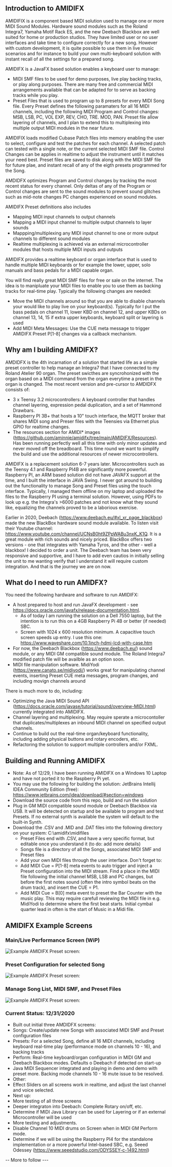 ## Introduction to AMIDIFX

AMIDIFIX is a component based MIDI solution used to manage one or more MIDI Sound Modules. Hardware sound modules such as the Roland Integra7, Yamaha Motif Rack ES, and the new Deebach Blackbox are well suited for home or production studios. They have limited user or no user interfaces and take time to configure correctly for a new song. However with custom development, it is quite possible to use them in live music scenarios and for instance to build your own multi-keyboard solution with instant recall of all the settings for a prepared song. 

AMIDIFX is a JavaFX based solution enables a keyboard user to manage:
- MIDI SMF files to be used for demo purposes, live play backing tracks, or play along purposes. There are many free and commercial MIDI arrangements available that can be adapted for to serve as backing tracks while you play. 
- Preset Files that is used to program up to 8 presets for every MIDI Song file. Every Preset defines the following paramaters for all 16 MIDI channels, including the following MIDI Program and Control changes: MSB, LSB, PC, VOL EXP, REV, CHO, TRE. MOD, PAN. Preset file allow layering of channels, and I plan to extend this to multiplexing into multiple output MIDI modules in the near future. 

AMIDIFIX loads modified Cubase Patch files into memory enabling the user to select, configure and test the patches for each channel. A selected patch can tested with a single note, or the current selected MIDI SMF file. Control Changes can be applies in realtime to adjust the instrument until it matches your need best. Preset files are saved to disk along with the MIDI SMF file for future plae, and instant recall of any of the eigth presets programmed for the Song.

AMDIDFX optimizes Program and Control changes by tracking the most recent status for every channel. Only deltas of any of the Program or Control changes are sent to the sound modules to prevent sound glitches such as mid-note changes PC changes experienced on sound modules.

AMIDIFX Preset definitions also includes
- Mapping MIDI input channels to output channels
- Mapping a MIDI input channel to multiple output channels to layer sounds
- Mappping/multiplexing any MIDI input channel to one or more output channels to different sound modules
- Realtime multiplexing is achieved via an external microcontroller modules that hosts multiple MIDI inputs and outputs

AMIDIFX provides a realtime keyboard or organ interface that is used to handle multiple MIDI keyboards or for example the lower, upper, solo manuals and bass pedals for a MIDI capable organ.

You will find really great MIDI SMF files for free or sale on the internet. The idea is to manipluate your MIDI files to enable you to use them as backing tracks for real-time play. Typically the following changes are needed:
- Move the MIDI channels around so that you are able to disable channels your would like to play live on your keyboard(s). Typically for I put the bass pedals on channel 11, lower KBD on channel 12, and upper KBDs on channel 13, 14, 15 if extra upper keyboards, keyboard split or layering is used
- Add MIDI Meta Messages: Use the CUE meta message to trigger AMIDIFX Preset P[1-8] changes via a callback mechanism.

## Why am I building AMIDIFX?

AMDIDFX is the 4th incarnation of a solution that started life as a simple preset controller to help manage an Integra7 that I have connected to my Roland Atelier 90 organ. The preset swicthes are syncrohonized with the organ based on a MIDI command from the organ everytime a preset in the organ is changed. The most recent version and pre-cursor to AMDIDFX consists of:
* 3 x Teensy 3.2 microcontrollers: A keyboard controller that handles channel layering, expression pedal duplication, and a set of Hammond Drawbars.
* Raspberry PI 3B+ that hosts a 10" touch interface, the MQTT broker that shares MIDI song and Preser files with the Teensies via Ethernet plus GPIO for realtime changes.
* The resources section for AMIDI* images (https://github.com/aminnie/amidifx/tree/main/AMIDIFX/Resources). Has been running perfectly well all this time with only minor updates and never moved off the breadboard. This time round we want to simplify the build and use the additional resources of newer microcontrollers.

AMIDIFX is a replacement solution 6-7 years later. Microcontrollers such as the Teensy 4.1 and Raspberry PI4B are significantly more powerful. Raspberry PI, an ARM based solution did not have JAVAFX support at the time, and I built the interface in JAVA Swing. I never got around to building out the functionality to manage Song and Preset files using the touch interface. Typically, I managed them offline on my laptop and uploaded the files to the Raspberry PI using a terminal solution. However, using PDFs to look up e.g. the Integra's >6000 patches and not know what they sound like, equalizing the channels proved to be a laborious exercise.

Earlier in 2020, Deebach (https://www.deebach.eu/#xl_xr_page_blackbox) made the new BlackBox hardware sound module available. To listen visit their Youtube channel: https://www.youtube.com/channel/UCNsB0ht9ZPpWABu3nxK_K1Q. It is a great module with rich sounds and nicely priced. BlackBox offers two versions - one that integrates with Yamaha Tyros, and the other - well a blackbox! I decided to order a unit. The Deebach team has been very responsive and supportive, and I have to add even cautios in initially selling the unit to me wanting verify that I understand it will require custom integration. And that is the journey we are on now.  

## What do I need to run AMIDFX?

You need the following hardware and software to run AMIDIFX:
* A host prepared to host and run JavaFX development - see https://docs.oracle.com/javafx/release-documentation.html.
  * As of today I am running the solution on a Dell 7550 laptop, but the intention is to run this on a 4GB Raspberry Pi 4B or better (if needed) SBC. 
  * Screen with 1024 x 600 resolution minimum. A capacitive touch screen speeds up entry. I use this one: https://www.waveshare.com/10.1inch-hdmi-lcd-with-case.htm
* For now, the Deebach Blackbox (https://www.deebach.eu/) sound module, or any MIDI GM compatible sound module. The Roland Integra7 modified patch file will be availble as an option soon.
* MIDI file manipulation software. MidiYodi (https://www.canato.se/midiyodi/) works great for manipulating channel events, inserting Preset CUE meta messages, program changes, and including movign channels around

There is much more to do, including:
* Optimizing the Java MIDI Sound API (https://docs.oracle.com/javase/tutorial/sound/overview-MIDI.html) currently integrated into AMIDIFX.
* Channel layering and multiplexing. May require sperate a microcontoller that duplicates/multiplexes an inbound MIDI channel on specified output channels.
* Continue to build out the real-time organ/keyboard functionality, including adding physical buttons and rotary encoders, etc.
* Refactoring the solution to support multiple controllers and/or FXML.

## Building and Running AMIDIFX

* Note: As of 12/29, I have been running AMIDIFX on a Windows 10 Laptop and have not ported it to the Raspberry Pi yet.
* You may use the following for building the solution: JetBrains Intellij IDEA Community Edition (free): https://www.jetbrains.com/idea/download/#section=windows
* Download the source code from this repo, build and run the solution
* Plug in GM MIDI compatible sound module or Deebach Blackbox via USB. It will be detected on startup and be available to program and test Presets. If no external synth is available the system will default to the built-in Synth. 
* Download the .CSV and .MID and .DAT files into the following directory on your system: C:\amidifx\midifiles
  * Preset Files end with .CSV, and have a very specific format, but editable once you understand it (to do: add more details)
  * Songs file is a directory of all the Songs, associated MIDI SMF and Preset files
  * Add your own MIDI files through the user interface. Don't forget to:
   * Add MIDI Cue = P[1-8] meta events to auto trigger and inject a Preset configuration into the MIDI stream. Find a place in the MIDI file following the initial channel MSB, LSB and PC changes, but before the first notes sound (often the intro symbol beats on the drum track), and insert the CUE = P1.
   * Add MIDI Cue = B[0] meta event to preset the Bar Counter with the music play. This may require carefull reviewing the MIDI file in e.g. MidiYodi to determine where the first beat starts. Initial cymbal quarter lead in often is the start of Music in a Midi file.

## AMIDIFX Example Screens

### Main/Live Performance Screen (WiP)

![Example AMIDIFX Preset screen:](https://github.com/aminnie/amidifx/blob/master/Resources/Perform.png)

### Preset Configuration for selected Song

![Example AMIDIFX Preset screen:](https://github.com/aminnie/amidifx/blob/master/Resources/Presets.png)

### Manage Song List, MIDI SMF, and Preset Files

![Example AMIDIFX Preset screen:](https://github.com/aminnie/amidifx/blob/master/Resources/Songs.png)



### Current Status: 12/31/2020
* Built out initial three AMDIDFX screens: 
 * Songs: Create/update new Songs with associated MIDI SMF and Preset configuration files
 * Presets: For a selected Song, define all 16 MIDI channels, including keyboard real-time play (performance mode on channels 10 - 16), and backing tracks
 * Perform: Real-time keyboard/organ configuration in MIDI GM and Deebach Blackbox modes. Defaults o Deebach if detected on start-up
 * Java MIDI Sequencer integrated and playing in demo and demo with preset more. Backing mode channels 10 - 16 mute issue to be resolved.
* Other:
 * Effect Sliders on all screens work in realtime, and adjust the last channel and voice selected. 
* Next up:
 * More testing of all three screens
 * Deeper integraton into Deebach: Complete Rotary on/off, etc.
 * Determine if MIDI Java Library can be used for Layering or if an external Microcontroller will be used
* More testing and adjustments.
 * Disable Channel 10 MIDI drums on Screen when in MIDI GM Perform mode.
* Determine if we will be using the Raspberry PI4 for the standalone implementation or a more powerful Intel-based SBC, e.g. Seeed Odessey (https://www.seeedstudio.com/ODYSSEY-c-1492.html)
 



-- More to follow  ---
